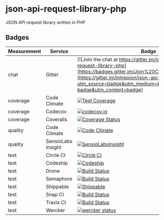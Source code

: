 # json-api-request-library-php
JSON API request library written in PHP

## Badges

Measurement | Service | Badge
--- | --- | ---
chat | Gitter | [![Join the chat at https://gitter.im/intrepion/json-api-request-library-php](https://badges.gitter.im/Join%20Chat.svg)](https://gitter.im/intrepion/json-api-request-library-php?utm_source=badge&utm_medium=badge&utm_campaign=pr-badge&utm_content=badge)
coverage | Code Climate | [![Test Coverage](https://codeclimate.com/github/intrepion/json-api-request-library-php/badges/coverage.svg)](https://codeclimate.com/github/intrepion/json-api-request-library-php/coverage)
coverage | Codecov | [![codecov.io](http://codecov.io/github/intrepion/json-api-request-library-php/coverage.svg?branch=master)](http://codecov.io/github/intrepion/json-api-request-library-php?branch=master)
coverage | Coveralls | [![Coverage Status](https://coveralls.io/repos/intrepion/json-api-request-library-php/badge.svg?branch=master&service=github)](https://coveralls.io/github/intrepion/json-api-request-library-php?branch=master)
quality | Code Climate | [![Code Climate](https://codeclimate.com/github/intrepion/json-api-request-library-php/badges/gpa.svg)](https://codeclimate.com/github/intrepion/json-api-request-library-php)
quality | SensioLabs Insight | [![SensioLabsInsight](https://insight.sensiolabs.com/projects/dac4ef49-5816-4965-a89a-32a13e5bff6a/mini.png)](https://insight.sensiolabs.com/projects/dac4ef49-5816-4965-a89a-32a13e5bff6a)
test | Circle CI | [![Circle CI](https://circleci.com/gh/intrepion/json-api-request-library-php.svg?style=svg)](https://circleci.com/gh/intrepion/json-api-request-library-php)
test | Codeship | [![Codeship](https://codeship.com/projects/d5bed880-3c4a-0133-97e3-1276d5d0a1e7/status?branch=master)](https://codeship.com/projects/102239https://codeship.com/projects/d5bed880-3c4a-0133-97e3-1276d5d0a1e7/status?branch=master)
test | Drone | [![Build Status](https://drone.io/github.com/intrepion/json-api-request-library-php/status.png)](https://drone.io/github.com/intrepion/json-api-request-library-php/latest)
test | Semaphore | [![Build Status](https://semaphoreci.com/api/v1/projects/5a6c1a4f-2ff6-4404-aab4-7f053cb63c76/538852/badge.svg)](https://semaphoreci.com/intrepion/json-api-request-library-php)
test | Shippable | [![Shippable](https://img.shields.io/shippable/55f50ed21895ca447414e7f2.svg)](https://app.shippable.com/projects/55f50ed21895ca447414e7f2)
test | Snap CI | [![Build Status](https://snap-ci.com/intrepion/json-api-request-library-php/branch/master/build_image)](https://snap-ci.com/intrepion/json-api-request-library-php/branch/master)
test | Travis CI | [![Build Status](https://travis-ci.org/intrepion/json-api-request-library-php.svg?branch=master)](https://travis-ci.org/intrepion/json-api-request-library-php)
test | Wercker | [![wercker status](https://app.wercker.com/status/043adb5be0f9536f34d647eca0905ffe/s "wercker status")](https://app.wercker.com/project/bykey/043adb5be0f9536f34d647eca0905ffe)
